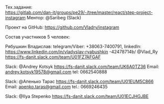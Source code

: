 Тех.задание:  
https://gitlab.com/dan-it/groups/pe29/-/tree/master/react/step-project-instagram
Ментор:  @Saribeg (Slack)

Проект на GitHub:
https://github.com/Vladry/instagram

Состав участников  5 человек:

Рябушкин Владислав:  telegram/Viber: +38063-7400791, linkedIn: https://www.linkedin.com/in/vladyslav-ryabushkin
-42478714b/ 
@Vlad_Ry             https://fs-danit.slack.com/team/U01FZ7AFGAF


Slack: @Andrey Kotsyk       https://fs-danit.slack.com/team/UK6A0TZ36
Email: andrey.kotsyk19578@gmail.com
tel:    0662540888


Slack:  @Апенько Тарас       https://fs-danit.slack.com/team/U01EUM5C866
Email:  apenko.taras@gmail.com
tel.:   0669246435

Slack:  @Ilya Stepenko       https://fs-danit.slack.com/team/U01ECJHGJBE
